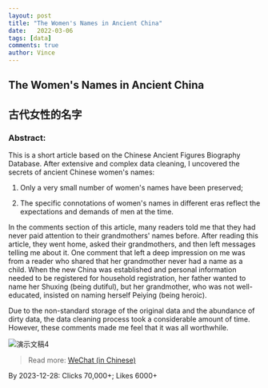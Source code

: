 ```yaml
---
layout: post
title: "The Women's Names in Ancient China"
date:   2022-03-06
tags: [data]
comments: true
author: Vince
---
```


<!-- more -->

## **The Women's Names in Ancient China**
## 古代女性的名字

### **Abstract:** 

This is a short article based on the Chinese Ancient Figures Biography Database. After extensive and complex data cleaning, I uncovered the secrets of ancient Chinese women's names: 

1) Only a very small number of women's names have been preserved; 

2) The specific connotations of women's names in different eras reflect the expectations and demands of men at the time. 

In the comments section of this article, many readers told me that they had never paid attention to their grandmothers' names before. After reading this article, they went home, asked their grandmothers, and then left messages telling me about it. One comment that left a deep impression on me was from a reader who shared that her grandmother never had a name as a child. When the new China was established and personal information needed to be registered for household registration, her father wanted to name her Shuxing (being dutiful), but her grandmother, who was not well-educated, insisted on naming herself Peiying (being heroic). 

Due to the non-standard storage of the original data and the abundance of dirty data, the data cleaning process took a considerable amount of time. However, these comments made me feel that it was all worthwhile.

![演示文稿4](https://github.com/SousekiL/women-s_name/assets/16383958/16c6805d-8af8-4b5f-ab1b-8d5c85245aa5)

> Read more: [WeChat (in Chinese)](https://mp.weixin.qq.com/s/RdEKaUdwB51W1mP4QlPahg)

By 2023-12-28: Clicks 70,000+; Likes 6000+
